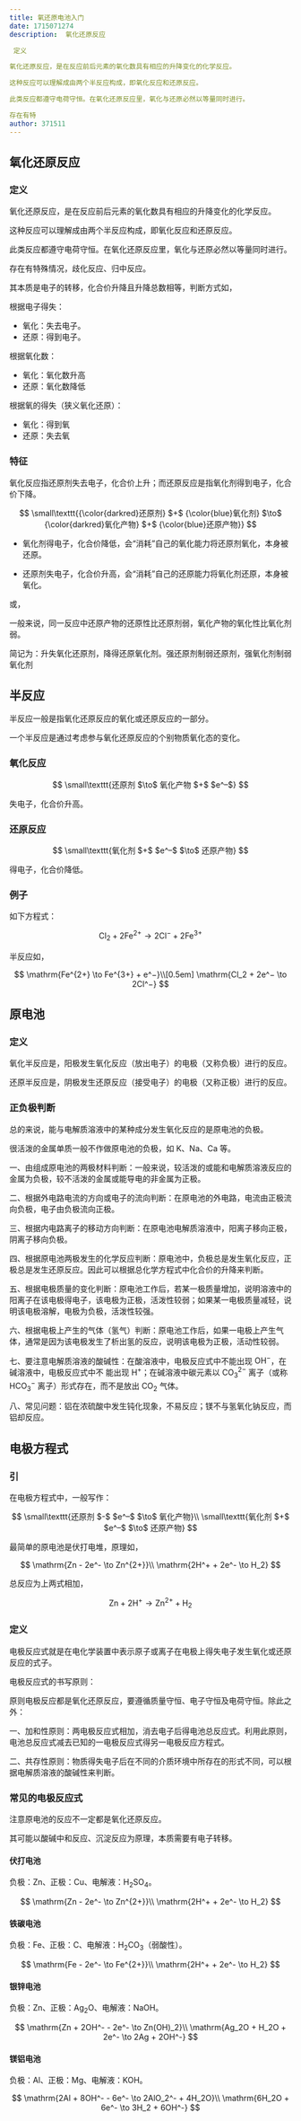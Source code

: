 ```yaml
---
title: 氧还原电池入门
date: 1715071274
description:  氧化还原反应

 定义

氧化还原反应，是在反应前后元素的氧化数具有相应的升降变化的化学反应。

这种反应可以理解成由两个半反应构成，即氧化反应和还原反应。

此类反应都遵守电荷守恒。在氧化还原反应里，氧化与还原必然以等量同时进行。

存在有特
author: 371511
---
```


## 氧化还原反应

### 定义

氧化还原反应，是在反应前后元素的氧化数具有相应的升降变化的化学反应。

这种反应可以理解成由两个半反应构成，即氧化反应和还原反应。

此类反应都遵守电荷守恒。在氧化还原反应里，氧化与还原必然以等量同时进行。

存在有特殊情况，歧化反应、归中反应。

其本质是电子的转移，化合价升降且升降总数相等，判断方式如，

根据电子得失：

- 氧化：失去电子。
- 还原：得到电子。

根据氧化数：

- 氧化：氧化数升高
- 还原：氧化数降低

根据氧的得失（狭义氧化还原）：
- 氧化：得到氧
- 还原：失去氧

### 特征

氧化反应指还原剂失去电子，化合价上升；而还原反应是指氧化剂得到电子，化合价下降。 

$$
\small\texttt{{\color{darkred}还原剂} $+$ {\color{blue}氧化剂} $\to$ {\color{darkred}氧化产物} $+$ {\color{blue}还原产物}}
$$

- 氧化剂得电子，化合价降低，会“消耗”自己的氧化能力将还原剂氧化，本身被还原。

- 还原剂失电子，化合价升高，会“消耗”自己的还原能力将氧化剂还原，本身被氧化。

或，

一般来说，同一反应中还原产物的还原性比还原剂弱，氧化产物的氧化性比氧化剂弱。

简记为：升失氧化还原剂，降得还原氧化剂。强还原剂制弱还原剂，强氧化剂制弱氧化剂

## 半反应

半反应一般是指氧化还原反应的氧化或还原反应的一部分。

一个半反应是通过考虑参与氧化还原反应的个别物质氧化态的变化。

### 氧化反应

$$
\small\texttt{还原剂 $\to$ 氧化产物 $+$ $e^–$}
$$

失电子，化合价升高。

### 还原反应

$$
\small\texttt{氧化剂 $+$ $e^–$ $\to$ 还原产物}
$$

得电子，化合价降低。

### 例子

如下方程式：

$$
\mathrm{Cl_2 + 2Fe^{2+} \to 2Cl^- + 2Fe^{3+}}
$$

半反应如，

$$
\mathrm{Fe^{2+} \to Fe^{3+} + e^−}\\[0.5em]
\mathrm{Cl_2 + 2e^− \to 2Cl^−}
$$

## 原电池

### 定义

氧化半反应是，阳极发生氧化反应（放出电子）的电极（又称负极）进行的反应。

还原半反应是，阴极发生还原反应（接受电子）的电极（又称正极）进行的反应。

### 正负极判断

总的来说，能与电解质溶液中的某种成分发生氧化反应的是原电池的负极。

很活泼的金属单质一般不作做原电池的负极，如 $\text{K}$、$\text{Na}$、$\text{Ca}$ 等。

一、由组成原电池的两极材料判断：一般来说，较活泼的或能和电解质溶液反应的金属为负极，较不活泼的金属或能导电的非金属为正极。

二、根据外电路电流的方向或电子的流向判断：在原电池的外电路，电流由正极流向负极，电子由负极流向正极。

三、根据内电路离子的移动方向判断：在原电池电解质溶液中，阳离子移向正极，阴离子移向负极。

四、根据原电池两极发生的化学反应判断：原电池中，负极总是发生氧化反应，正极总是发生还原反应。因此可以根据总化学方程式中化合价的升降来判断。

五、根据电极质量的变化判断：原电池工作后，若某一极质量增加，说明溶液中的阳离子在该电极得电子，该电极为正极，活泼性较弱；如果某一电极质量减轻，说明该电极溶解，电极为负极，活泼性较强。

六、根据电极上产生的气体（氢气）判断：原电池工作后，如果一电极上产生气体，通常是因为该电极发生了析出氢的反应，说明该电极为正极，活动性较弱。

七、要注意电解质溶液的酸碱性：在酸溶液中，电极反应式中不能出现 $\mathrm{OH^-}$，在碱溶液中，电极反应式中不  能出现 $\mathrm{H^+}$；在碱溶液中碳元素以 $\mathrm{CO_3^{2-}}$ 离子（或称 $\mathrm{HCO_3^-}$ 离子）形式存在，而不是放出 $\mathrm{CO_2}$ 气体。

八、常见问题：铝在浓硫酸中发生钝化现象，不易反应；镁不与氢氧化钠反应，而铝却反应。

## 电极方程式

### 引

在电极方程式中，一般写作：

$$
\small\texttt{还原剂 $-$ $e^–$ $\to$ 氧化产物}\\
\small\texttt{氧化剂 $+$ $e^–$ $\to$ 还原产物}
$$

最简单的原电池是伏打电堆，原理如，

$$
\mathrm{Zn - 2e^- \to Zn^{2+}}\\
\mathrm{2H^+ + 2e^- \to H_2}
$$


总反应为上两式相加，

$$
\mathrm{Zn + 2H^+ \to Zn^{2+} + H_2}
$$

### 定义

电极反应式就是在电化学装置中表示原子或离子在电极上得失电子发生氧化或还原反应的式子。

电极反应式的书写原则：

原则电极反应都是氧化还原反应，要遵循质量守恒、电子守恒及电荷守恒。除此之外：

一、加和性原则：两电极反应式相加，消去电子后得电池总反应式。利用此原则，电池总反应式减去已知的一电极反应式得另一电极反应方程式。

二、共存性原则：物质得失电子后在不同的介质环境中所存在的形式不同，可以根据电解质溶液的酸碱性来判断。

### 常见的电极反应式

注意原电池的反应不一定都是氧化还原反应。

其可能以酸碱中和反应、沉淀反应为原理，本质需要有电子转移。

#### 伏打电池

负极：$\mathrm{Zn}$、正极：$\mathrm{Cu}$、电解液：$\mathrm{H_2SO_4}$。

$$
\mathrm{Zn - 2e^- \to Zn^{2+}}\\
\mathrm{2H^+ + 2e^- \to H_2}
$$

#### 铁碳电池

负极：$\mathrm{Fe}$、正极：$\mathrm{C}$、电解液：$\mathrm{H_2CO_3}$（弱酸性）。

$$
\mathrm{Fe - 2e^- \to Fe^{2+}}\\
\mathrm{2H^+ + 2e^- \to H_2}
$$

#### 银锌电池

负极：$\mathrm{Zn}$、正极：$\mathrm{Ag_2O}$、电解液：$\mathrm{NaOH}$。

$$
\mathrm{Zn + 2OH^- - 2e^- \to Zn(OH)_2}\\
\mathrm{Ag_2O + H_2O + 2e^- \to 2Ag + 2OH^-}
$$

#### 镁铝电池

负极：$\mathrm{Al}$、正极：$\mathrm{Mg}$、电解液：$\mathrm{KOH}$。

$$
\mathrm{2Al + 8OH^- - 6e^- \to 2AlO_2^- + 4H_2O}\\
\mathrm{6H_2O + 6e^- \to 3H_2 + 6OH^-}
$$
